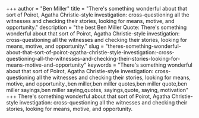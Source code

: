 +++
author = "Ben Miller"
title = "There's something wonderful about that sort of Poirot, Agatha Christie-style investigation: cross-questioning all the witnesses and checking their stories, looking for means, motive, and opportunity."
description = "the best Ben Miller Quote: There's something wonderful about that sort of Poirot, Agatha Christie-style investigation: cross-questioning all the witnesses and checking their stories, looking for means, motive, and opportunity."
slug = "theres-something-wonderful-about-that-sort-of-poirot-agatha-christie-style-investigation:-cross-questioning-all-the-witnesses-and-checking-their-stories-looking-for-means-motive-and-opportunity"
keywords = "There's something wonderful about that sort of Poirot, Agatha Christie-style investigation: cross-questioning all the witnesses and checking their stories, looking for means, motive, and opportunity.,ben miller,ben miller quotes,ben miller quote,ben miller sayings,ben miller saying,quotes, sayings,quote, saying, motivation"
+++
There's something wonderful about that sort of Poirot, Agatha Christie-style investigation: cross-questioning all the witnesses and checking their stories, looking for means, motive, and opportunity.
